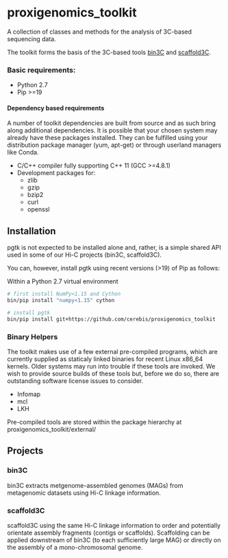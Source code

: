 # proxigenomics_toolkit
A collection of classes and methods for the analysis of 3C-based sequencing data.

The toolkit forms the basis of the 3C-based tools [bin3C](https://github.com/cerebis/bin3C/tree/pgtk) and [scaffold3C](https://github.com/cerebis/scaffold3C).

### Basic requirements:
- Python 2.7
- Pip >=19

#### Dependency based requirements
A number of toolkit dependencies are built from source and as such bring along additional dependencies. It is possible that your chosen system may already have these packages installed. They can be fulfilled using your distribution package manager (yum, apt-get) or through userland managers like Conda.

- C/C++ compiler fully supporting C++ 11 (GCC >=4.8.1)
- Development packages for:
  - zlib
  - gzip
  - bzip2
  - curl 
  - openssl


## Installation

pgtk is not expected to be installed alone and, rather, is a simple shared API used in some of our Hi-C projects (bin3C, scaffold3C).

You can, however, install pgtk using recent versions (>19) of Pip as follows:

Within a Python 2.7 virtual environment

```bash
# first install NumPy<1.15 and Cython
bin/pip install "numpy<1.15" cython

# install pgtk
bin/pip install git+https://github.com/cerebis/proxigenomics_toolkit
```
### Binary Helpers

The toolkit makes use of a few external pre-compiled programs, which are currently supplied as staticaly linked binaries for recent Linux x86_64 kernels. Older systems may run into trouble if these tools are invoked. We wish to provide source builds of these tools but, before we do so, there are outstanding software license issues to consider.

- Infomap
- mcl
- LKH

Pre-compiled tools are stored within the package hierarchy at proxigenomics_toolkit/external/

## Projects

### bin3C

bin3C extracts metgenome-assembled genomes (MAGs) from metagenomic datasets using Hi-C linkage information.

### scaffold3C

scaffold3C using the same Hi-C linkage information to order and potentially orientate assembly fragments (contigs or scaffolds). Scaffolding can be applied downstream of bin3C (to each sufficiently large MAG) or directly on the assembly of a mono-chromosomal genome.

